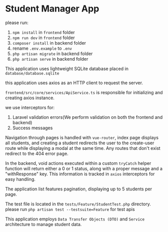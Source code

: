 # Student Manager App

please run:
1. `npm install` in `frontend` folder
2. `npm run dev` in `frontend` folder
3. `composer install` in backend folder
4. rename `.env.example` to `.env`
5. `php artisan migrate` in backend folder
6. `php artisan serve` in backend folder

This application uses lightweight SQLite database placed in `database/database.sqlite`

this application uses axios as an HTTP client to request the server.

`frontend/src/core/services/ApiService.ts` is responsible for initializing and creating axios instance.

we use interceptors for:
1. Laravel validation errors(We perform validation on both the frontend and backend)
2. Success messages

Navigation through pages is handled with `vue-router`, index page displays all students, and creating a student redirects the user to the create-user route while displaying a modal at the same time. Any routes that don't exist redirect to the 404 error page.

In the backend, void actions executed within a custom `tryCatch` helper function will return either a 0 or 1 status, along with a proper message and a "withResponse" key. This information is tracked in `axios` interceptors for easy handling.

The application list features pagination, displaying up to 5 students per page.

The test file is located in the `tests/Feature/StudentTest.php` directory. please run `php artisan test --testsuite=Feature` for test apis

This application employs `Data Transfer Objects (DTO)` and `Service` architecture to manage student data.






